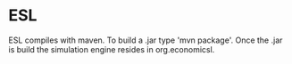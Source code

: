 # ESL

ESL compiles with maven. To build a .jar type 'mvn package'. Once the .jar is build the simulation engine resides in org.economicsl. 
